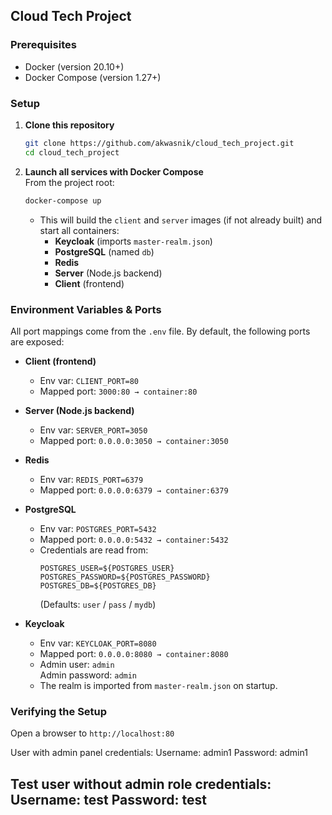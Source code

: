 ## Cloud Tech Project

### Prerequisites
- Docker (version 20.10+)
- Docker Compose (version 1.27+)

### Setup

1. **Clone this repository**  
   ```bash
   git clone https://github.com/akwasnik/cloud_tech_project.git
   cd cloud_tech_project
   ```

2. **Launch all services with Docker Compose**  
   From the project root:
   ```bash
   docker-compose up
   ```
   - This will build the `client` and `server` images (if not already built) and start all containers:
     - **Keycloak** (imports `master-realm.json`)
     - **PostgreSQL** (named `db`)
     - **Redis**
     - **Server** (Node.js backend)
     - **Client** (frontend)

### Environment Variables & Ports

All port mappings come from the `.env` file. By default, the following ports are exposed:

- **Client (frontend)**
  - Env var: `CLIENT_PORT=80`
  - Mapped port: `3000:80 → container:80`

- **Server (Node.js backend)**  
  - Env var: `SERVER_PORT=3050`
  - Mapped port: `0.0.0.0:3050 → container:3050`

- **Redis**  
  - Env var: `REDIS_PORT=6379`
  - Mapped port: `0.0.0.0:6379 → container:6379`

- **PostgreSQL**  
  - Env var: `POSTGRES_PORT=5432`
  - Mapped port: `0.0.0.0:5432 → container:5432`
  - Credentials are read from:
    ```
    POSTGRES_USER=${POSTGRES_USER}
    POSTGRES_PASSWORD=${POSTGRES_PASSWORD}
    POSTGRES_DB=${POSTGRES_DB}
    ```
    (Defaults: `user` / `pass` / `mydb`)

- **Keycloak**  
  - Env var: `KEYCLOAK_PORT=8080`
  - Mapped port: `0.0.0.0:8080 → container:8080`
  - Admin user: `admin`  
    Admin password: `admin`  
  - The realm is imported from `master-realm.json` on startup.

### Verifying the Setup
  Open a browser to `http://localhost:80`

  User with admin panel credentials: 
    Username: admin1
    Password: admin1
  
  Test user without admin role credentials:
    Username: test
    Password: test
---
